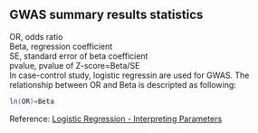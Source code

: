 ## GWAS summary results statistics
OR, odds ratio<br>
Beta, regression coefficient<br>
SE, standard error of beta coefficient<br>
pvalue, pvalue of Z-score=Beta/SE<br>
In case-control study, logistic regressin are used for GWAS. The relationship between OR and Beta is descripted as following:<br>
```java
ln(OR)=Beta
```
Reference: [Logistic Regression - Interpreting Parameters](https://www.unm.edu/~schrader/biostat/bio2/Spr06/lec11.pdf)
